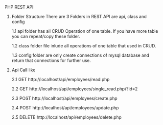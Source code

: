PHP REST API 
1. Folder Structure
    There are 3 Folders in REST API are api, class and config
    
    1.1 api folder has all CRUD Operation of one table. If you have more table you can repeat/copy these folder.
    
    1.2 class folder file inlude all operations of one table that used in CRUD.

    1.3 config folder are only create connections of mysql database and return that connections for further use.

2. Api Call like

    2.1 GET	http://localhost/api/employees/read.php

    2.2 GET	http://localhost/api/employees/single_read.php/?id=2

    2.3 POST http://localhost/api/employees/create.php

    2.4 POST http://localhost/api/employees/update.php

    2.5 DELETE http://localhost/api/employees/delete.php